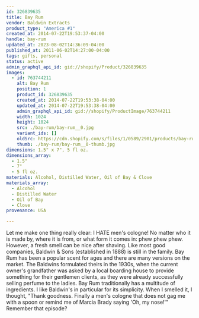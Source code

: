 ```yaml
---
id: 326839635
title: Bay Rum
vendor: Baldwin Extracts
product_type: "America #1"
created_at: 2014-07-22T19:53:37-04:00
handle: bay-rum
updated_at: 2023-08-02T14:36:09-04:00
published_at: 2011-06-02T14:27:00-04:00
tags: gifts, personal
status: active
admin_graphql_api_id: gid://shopify/Product/326839635
images:
  - id: 763744211
    alt: Bay Rum
    position: 1
    product_id: 326839635
    created_at: 2014-07-22T19:53:38-04:00
    updated_at: 2014-07-22T19:53:38-04:00
    admin_graphql_api_id: gid://shopify/ProductImage/763744211
    width: 1024
    height: 1024
    src: ./bay-rum/bay-rum__0.jpg
    variant_ids: []
    oldSrc: https://cdn.shopify.com/s/files/1/0589/2901/products/bay-rum_1.jpeg?v=1406073218
    thumb: ./bay-rum/bay-rum__0-thumb.jpg
dimensions: 1.5" x 7", 5 fl oz.
dimensions_array:
  - 1.5"
  - 7"
  - 5 fl oz.
materials: Alcohol, Distilled Water, Oil of Bay & Clove
materials_array:
  - Alcohol
  - Distilled Water
  - Oil of Bay
  - Clove
provenance: USA

---
```


Let me make one thing really clear: I HATE men's cologne! No matter who it is made by, where it is from, or what form it comes in: phew phew phew. However, a fresh smell can be nice after shaving. Like most good companies, Baldwin & Sons (established in 1888) is still in the family. Bay Rum has been a popular scent for ages and there are many versions on the market. The Baldwins formulated theirs in the 1930s, when the current owner's grandfather was asked by a local boarding house to provide something for their gentlemen clients, as they were already successfully selling perfume to the ladies. Bay Rum traditionally has a multitude of ingredients. I like Baldwin's in particular for its simplicity. When I smelled it, I thought, "Thank goodness. Finally a men's cologne that does not gag me with a spoon or remind me of Marcia Brady saying 'Oh, my nose!'" Remember that episode?